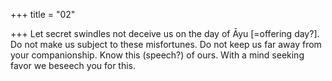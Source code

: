 +++
title = "02"

+++
Let secret swindles not deceive us on the day of Āyu [=offering day?]. Do  not make us subject to these misfortunes.
Do not keep us far away from your companionship. Know this
(speech?) of ours. With a mind seeking favor we beseech you for this. 